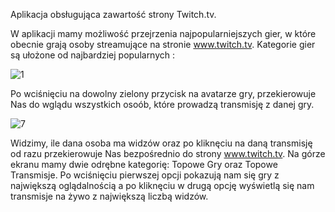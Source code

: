 Aplikacja obsługująca zawartość strony Twitch.tv.

W aplikacji mamy możliwość przejrzenia najpopularniejszych gier, w które obecnie grają osoby streamujące na stronie www.twitch.tv. Kategorie gier są ułożone od najbardziej popularnych :

![1](https://user-images.githubusercontent.com/45287842/81304916-fee5b480-907d-11ea-9d5a-0cbb928686e8.png)













Po wciśnięciu na dowolny zielony przycisk na avatarze gry, przekierowuje Nas do wglądu wszystkich osoób, które prowadzą transmisję z danej gry.

![7](https://user-images.githubusercontent.com/45287842/81305421-9ba85200-907e-11ea-91a5-881845263d2c.png)

Widzimy, ile dana osoba ma widzów oraz po kliknęciu na daną transmisję od razu przekierowuje Nas bezpośrednio do strony www.twitch.tv.
Na górze ekranu mamy dwie odrębne kategorię: Topowe Gry oraz Topowe Transmisje.
Po wciśnięciu pierwszej opcji pokazują nam się gry z największą oglądalnością a po kliknęciu w drugą opcję wyświetlą się nam transmisje na żywo z największą liczbą widzów.
